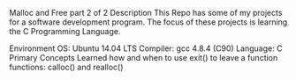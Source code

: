 Malloc and Free part 2 of 2
Description
This Repo has some of my  projects for a software development program. The focus of these projects is learning the C Programming Language.

Environment
OS: Ubuntu 14.04 LTS
Compiler: gcc 4.8.4 (C90)
Language: C
Primary Concepts Learned
how and when to use exit() to leave a function
functions: calloc() and realloc()
